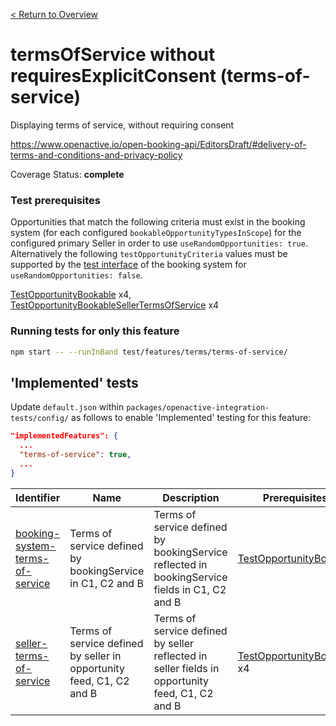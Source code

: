 [< Return to Overview](../../README.md)
# termsOfService without requiresExplicitConsent (terms-of-service)

Displaying terms of service, without requiring consent


https://www.openactive.io/open-booking-api/EditorsDraft/#delivery-of-terms-and-conditions-and-privacy-policy

Coverage Status: **complete**
### Test prerequisites
Opportunities that match the following criteria must exist in the booking system (for each configured `bookableOpportunityTypesInScope`) for the configured primary Seller in order to use `useRandomOpportunities: true`. Alternatively the following `testOpportunityCriteria` values must be supported by the [test interface](https://openactive.io/test-interface/) of the booking system for `useRandomOpportunities: false`.

[TestOpportunityBookable](https://openactive.io/test-interface#TestOpportunityBookable) x4, [TestOpportunityBookableSellerTermsOfService](https://openactive.io/test-interface#TestOpportunityBookableSellerTermsOfService) x4


### Running tests for only this feature

```bash
npm start -- --runInBand test/features/terms/terms-of-service/
```



## 'Implemented' tests

Update `default.json` within `packages/openactive-integration-tests/config/` as follows to enable 'Implemented' testing for this feature:

```json
"implementedFeatures": {
  ...
  "terms-of-service": true,
  ...
}
```

| Identifier | Name | Description | Prerequisites per Opportunity Type |
|------------|------|-------------|---------------|
| [booking-system-terms-of-service](./implemented/booking-system-terms-of-service-test.js) | Terms of service defined by bookingService in  C1, C2 and B | Terms of service defined by bookingService reflected in bookingService fields in  C1, C2 and B | [TestOpportunityBookable](https://openactive.io/test-interface#TestOpportunityBookable) x4 |
| [seller-terms-of-service](./implemented/seller-terms-of-service-test.js) | Terms of service defined by seller in opportunity feed, C1, C2 and B | Terms of service defined by seller reflected in seller fields in opportunity feed, C1, C2 and B | [TestOpportunityBookableSellerTermsOfService](https://openactive.io/test-interface#TestOpportunityBookableSellerTermsOfService) x4 |


